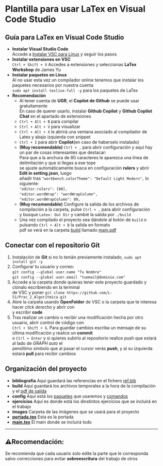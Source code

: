 # Plantilla para usar LaTex en Visual Code Studio
## Guía para LaTex en Visual Code Studio
- **Instalar Visual Studio Code** <br>
  Accede a [Instalar VSC para Linux](https://code.visualstudio.com/docs/setup/linux) y seguir los pasos
- **Instalar extensiones en VSC** <br>
  `Ctrl + Shift + X` Accedes a extensiones y seleccionas **LaTex Workshop** de James Yu <br>
- **Instalar paquetes en Linux** <br>
  Al no usar esta vez un compilador online tenemos que instalar los paquetes necesarios por nuestra cuenta <br>
  `sudo apt install texlive-full -y` para los paquetes de LaTex
- **Recomendación** <br>
  * Al tener cuenta de **UGR**, el **Copilot de Github** se puede usar gratuitamente<br>
    En caso de querer usarlo, instalar **Github Copilot** y **Github Copilot Chat** en el apartado de extensiones
  * `Ctrl + Alt + B` para compilar
  * `Ctrl + Alt + V` para visualizar
  * `Ctrl + Alt + X` le abrirá una ventana asociado al compilador de Latex y abajo izquierda con snippet
  * `Ctrl + I` para abrir **Copilot**(en caso de haberselo instalado)
  * **(Muy recomendable)** `Ctrl + ,` para abrir configuración y aquí hay un par de cosas interesantes que destacar:<br>
     Para que a la anchura de 80 caracteres le aparezca una línea de delimitación y que si llegas a ese tope <br>
     se ajuste automáticamente busca en configuración **rulers** y abrir **Edit in setting.json**, luego <br>
     añadir tras `"workbench.colorTheme": "Default Light Modern",` lo siguiente: <br>
     `"editor.rulers": [80],` <br>
     `"editor.wordWrap": "wordWrapColumn",` <br>
     `"editor.wordWrapColumn": 80,` <br>
  * **(Muy recomendable)** Configure la salida de los archivos de compilación a la carpeta, pulse `Ctrl + ,` para abrir configuración <br>
    y busque `Latex: Out Dir` y cambié la salida por `./build`
  * Una vez compilado el proyecto sea dándole al botón de `build` o pulsando `Ctrl + Alt + B` la salida en formato <br>
    pdf se verá en la carpeta [build](https://github.com/L-51/Prac_2_Algoritmica/tree/main/build) llamado [main.pdf](https://github.com/L-51/Prac_2_Algoritmica/blob/main/build/main.pdf)
## Conectar con el repositorio Git
1. Instalación de **Git** si no lo tenián previamente instalado, `sudo apt install git -y`
2. Configurar tu usuario y correo: <br>
   `git config --global user.name "Tu Nombre"` <br>
   `git config --global user.email "tuemail@dominio.com"`
3. Accede a la carpeta donde quieras tener este proyecto guardado y clónalo escribiendo en la terminal <br>
   de VSC y poner `git clone https://github.com/L-51/Prac_2_Algoritmica.git`
4. Abre la carpeta usando **OpenFolder** de VSC o la carpeta que te interesa hacer _click derecho_ y abrir con <br>
   y escribir **code**
5. Tras realizar un cambio o recibir una modificación hecha por otro usuario, abrir control de código con <br>
   `Ctrl + Shift + G`. Para guardar cambios escriba un mensaje de su última modificación y realice un **commit** <br>
   o `Ctrl + Enter` y si quieres subirlo al repositorio realice push que estará al lado de _GRAPH_ _auto_ el <br>
   penúltimo símbolo que al pasar el cursor verás **push**, y al su izquierda estará **pull** para recibir cambios
## Organización del proyecto
- **bibliografia** Aquí guardará las referencias en el fichero [ref.bib](https://github.com/L-51/Prac_2_Algoritmica/blob/main/bibliografia/ref.bib)
- **build** Aquí guardará los archivos temporales a la hora de la compilación y el [pdf de salida](https://github.com/L-51/Prac_2_Algoritmica/blob/main/build/main.pdf)
- **config** Aquí está los [paquetes](https://github.com/L-51/Prac_2_Algoritmica/blob/main/config/packages.tex) que usaremos y [comandos](https://github.com/L-51/Prac_2_Algoritmica/blob/main/config/command.tex)
- **ejercicios** Aquí es donde está los dinstintos ejercicios que se incluirá en el trabajo
- **images** Carpeta de las imágenes que se usará para el proyecto
- [**portada.tex**](https://github.com/L-51/Prac_2_Algoritmica/blob/main/portada.tex) Esta es la portada
- [**main.tex**](https://github.com/L-51/Prac_2_Algoritmica/blob/main/main.tex) El main donde se incluirá todo
---  
## ⚠️Recomendación:
Se recomienda que cada usuario solo edite la parte que le corresponda salvo correcciones para evitar **sobreescritura** del trabajo de otros
